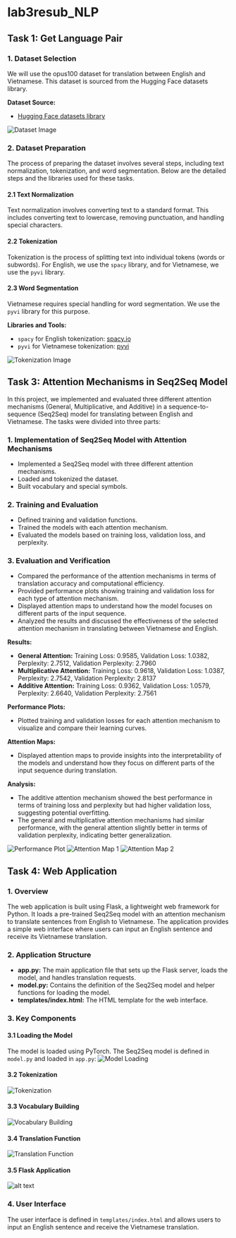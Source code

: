 # lab3resub_NLP

## Task 1: Get Language Pair

### 1. Dataset Selection
We will use the opus100 dataset for translation between English and Vietnamese. This dataset is sourced from the Hugging Face datasets library.

**Dataset Source:**
- [Hugging Face datasets library](https://huggingface.co/datasets/Helsinki-NLP/opus-100)

![Dataset Image](image-5.png)

### 2. Dataset Preparation
The process of preparing the dataset involves several steps, including text normalization, tokenization, and word segmentation. Below are the detailed steps and the libraries used for these tasks.

#### 2.1 Text Normalization
Text normalization involves converting text to a standard format. This includes converting text to lowercase, removing punctuation, and handling special characters.

#### 2.2 Tokenization
Tokenization is the process of splitting text into individual tokens (words or subwords). For English, we use the `spacy` library, and for Vietnamese, we use the `pyvi` library.

#### 2.3 Word Segmentation
Vietnamese requires special handling for word segmentation. We use the `pyvi` library for this purpose.

**Libraries and Tools:**
- `spacy` for English tokenization: [spacy.io](https://spacy.io)
- `pyvi` for Vietnamese tokenization: [pyvi](https://github.com/trungtv/pyvi)

![Tokenization Image](image-1.png)

## Task 3: Attention Mechanisms in Seq2Seq Model
In this project, we implemented and evaluated three different attention mechanisms (General, Multiplicative, and Additive) in a sequence-to-sequence (Seq2Seq) model for translating between English and Vietnamese. The tasks were divided into three parts:

### 1. Implementation of Seq2Seq Model with Attention Mechanisms
- Implemented a Seq2Seq model with three different attention mechanisms.
- Loaded and tokenized the dataset.
- Built vocabulary and special symbols.

### 2. Training and Evaluation
- Defined training and validation functions.
- Trained the models with each attention mechanism.
- Evaluated the models based on training loss, validation loss, and perplexity.

### 3. Evaluation and Verification
- Compared the performance of the attention mechanisms in terms of translation accuracy and computational efficiency.
- Provided performance plots showing training and validation loss for each type of attention mechanism.
- Displayed attention maps to understand how the model focuses on different parts of the input sequence.
- Analyzed the results and discussed the effectiveness of the selected attention mechanism in translating between Vietnamese and English.

**Results:**
- **General Attention:** Training Loss: 0.9585, Validation Loss: 1.0382, Perplexity: 2.7512, Validation Perplexity: 2.7960
- **Multiplicative Attention:** Training Loss: 0.9618, Validation Loss: 1.0387, Perplexity: 2.7542, Validation Perplexity: 2.8137
- **Additive Attention:** Training Loss: 0.9362, Validation Loss: 1.0579, Perplexity: 2.6640, Validation Perplexity: 2.7561

**Performance Plots:**
- Plotted training and validation losses for each attention mechanism to visualize and compare their learning curves.

**Attention Maps:**
- Displayed attention maps to provide insights into the interpretability of the models and understand how they focus on different parts of the input sequence during translation.

**Analysis:**
- The additive attention mechanism showed the best performance in terms of training loss and perplexity but had higher validation loss, suggesting potential overfitting.
- The general and multiplicative attention mechanisms had similar performance, with the general attention slightly better in terms of validation perplexity, indicating better generalization.

![Performance Plot](image-2.png)
![Attention Map 1](image-3.png)
![Attention Map 2](image-4.png)

## Task 4: Web Application

### 1. Overview
The web application is built using Flask, a lightweight web framework for Python. It loads a pre-trained Seq2Seq model with an attention mechanism to translate sentences from English to Vietnamese. The application provides a simple web interface where users can input an English sentence and receive its Vietnamese translation.

### 2. Application Structure
- **app.py:** The main application file that sets up the Flask server, loads the model, and handles translation requests.
- **model.py:** Contains the definition of the Seq2Seq model and helper functions for loading the model.
- **templates/index.html:** The HTML template for the web interface.

### 3. Key Components

#### 3.1 Loading the Model
The model is loaded using PyTorch. The Seq2Seq model is defined in `model.py` and loaded in `app.py`:
![Model Loading](image-6.png)

#### 3.2 Tokenization
![Tokenization](image-7.png)

#### 3.3 Vocabulary Building
![Vocabulary Building](image-8.png)

#### 3.4 Translation Function
![Translation Function](image-9.png)

#### 3.5 Flask Application
![alt text](image-10.png)

### 4. User Interface
The user interface is defined in `templates/index.html` and allows users to input an English sentence and receive the Vietnamese translation.